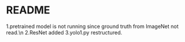 # README #

1.pretrained model is not running since ground truth from ImageNet not read.\n
2.ResNet added
3.yolo1.py restructured. 